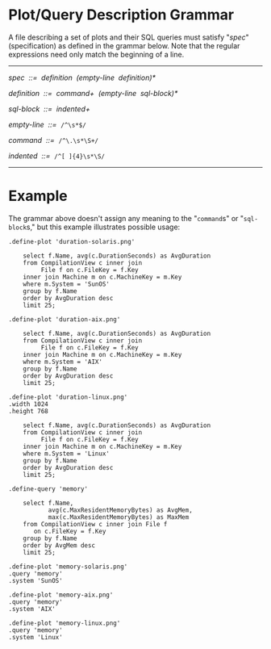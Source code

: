 # Plot/Query Description Grammar
A file describing a set of plots and their SQL queries must satisfy "*spec*"
(specification) as defined in the grammar below. Note that the regular
expressions need only match the beginning of a line.

---------------------

*spec &nbsp;::= &nbsp;definition &nbsp;(empty-line &nbsp;definition)\**

*definition &nbsp;::= &nbsp;command+ &nbsp;(empty-line &nbsp;sql-block)\**

*sql-block &nbsp;::= &nbsp;indented+*

*empty-line &nbsp;::=&nbsp;* `/^\s*$/`

*command &nbsp;::=&nbsp;* `/^\.\s*\S+/`

*indented &nbsp;::=&nbsp;* `/^[ ]{4}\s*\S/`

-----------------------------------

# Example
The grammar above doesn't assign any meaning to the "`command`s" or
"`sql-block`s," but this example illustrates possible usage:

    .define-plot 'duration-solaris.png'
    
        select f.Name, avg(c.DurationSeconds) as AvgDuration
        from CompilationView c inner join
             File f on c.FileKey = f.Key
        inner join Machine m on c.MachineKey = m.Key
        where m.System = 'SunOS'
        group by f.Name
        order by AvgDuration desc
        limit 25;
    
    .define-plot 'duration-aix.png'
    
        select f.Name, avg(c.DurationSeconds) as AvgDuration
        from CompilationView c inner join
             File f on c.FileKey = f.Key
        inner join Machine m on c.MachineKey = m.Key
        where m.System = 'AIX'
        group by f.Name
        order by AvgDuration desc
        limit 25;
    
    .define-plot 'duration-linux.png'
    .width 1024
    .height 768
    
        select f.Name, avg(c.DurationSeconds) as AvgDuration
        from CompilationView c inner join
             File f on c.FileKey = f.Key
        inner join Machine m on c.MachineKey = m.Key
        where m.System = 'Linux'
        group by f.Name
        order by AvgDuration desc
        limit 25;
    
    .define-query 'memory'
    
        select f.Name, 
               avg(c.MaxResidentMemoryBytes) as AvgMem, 
               max(c.MaxResidentMemoryBytes) as MaxMem
        from CompilationView c inner join File f
           on c.FileKey = f.Key
        group by f.Name
        order by AvgMem desc
        limit 25;
    
    .define-plot 'memory-solaris.png'
    .query 'memory'
    .system 'SunOS'
    
    .define-plot 'memory-aix.png'
    .query 'memory'
    .system 'AIX'
    
    .define-plot 'memory-linux.png'
    .query 'memory'
    .system 'Linux'
